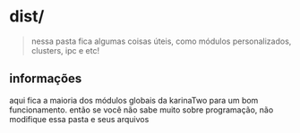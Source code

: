# dist/

> nessa pasta fica algumas coisas úteis, como módulos personalizados, clusters, ipc e etc!

## informações 

aqui fica a maioria dos módulos globais da karinaTwo para um bom funcionamento.
então se você não sabe muito sobre programação, não modifique essa pasta e seus arquivos